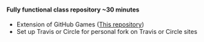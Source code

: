 #### Fully functional class repository ~30 minutes
- Extension of GitHub Games ([This repository](https://github.com/githubschool/github-games-ci-cd))
- Set up Travis or Circle for personal fork on Travis or Circle sites

